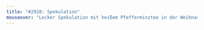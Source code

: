 ```yaml
---
title: "#2928: Spekulation"
mouseover: "Lecker Spekulation mit heißem Pfefferminztee in der Weihnachtszeit. Mmmh!"
---
```

